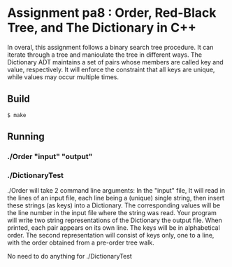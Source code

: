 # Assignment pa8 : Order, Red-Black Tree, and The Dictionary in C++ 
In overal, this assignment follows a binary search tree procedure. It can 
iterate through a tree and manioulate the tree in different ways. 
The Dictionary ADT maintains a set of pairs whose members are called key 
and value, respectively. It will enforce the constraint that all keys
are unique, while values may occur multiple times.


## Build
    
    $ make

## Running

### ./Order "input" "output"
### ./DictionaryTest

./Order will take 2 command line arguments:
In the "input" file, It will read in the lines of an input file, each
line being a (unique) single string, then insert these strings (as keys) into a Dictionary. The corresponding
values will be the line number in the input file where the string was read. Your program will write two
string representations of the Dictionary the output file. When printed, each pair appears on its own line. 
The keys will be in alphabetical order. The second representation will consist of keys only, one to a line, 
with the order obtained from a pre-order tree walk. 

No need to do anything for ./DictionaryTest
